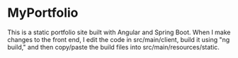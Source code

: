 # MyPortfolio
This is a static portfolio site built with Angular and Spring Boot. When I make changes to the front end, I edit the code in src/main/client, build it using "ng build,"
and then copy/paste the build files into src/main/resources/static. 




